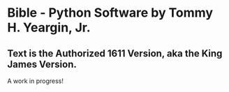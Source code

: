 # Bible - Python Software by Tommy H. Yeargin, Jr.
## Text is the Authorized 1611 Version, aka the King James Version.
A work in progress!

